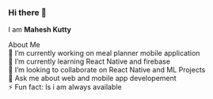 ### Hi there 👋

I am **Mahesh Kutty**

About Me <br />
🔭 I’m currently working on meal planner mobile application <br/>
🌱 I’m currently learning React Native and firebase <br />
👯 I’m looking to collaborate on React Native and ML Projects <br />
💬 Ask me about web and mobile app developement <br />
⚡ Fun fact: Is i am always available <br />
